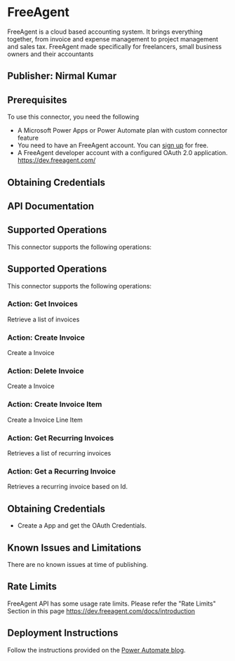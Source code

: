 # FreeAgent

FreeAgent is a cloud based accounting system. It brings everything together, from invoice and expense management to project management and sales tax. FreeAgent made specifically for freelancers, small business owners and their accountants

## Publisher: Nirmal Kumar

## Prerequisites
To use this connector, you need the following

- A Microsoft Power Apps or Power Automate plan with custom connector feature
- You need to have an FreeAgent account. You can [sign up](https://signup.freeagent.com/signup) for free.
- A FreeAgent developer account with a configured OAuth 2.0 application. https://dev.freeagent.com/

## Obtaining Credentials


## API Documentation


## Supported Operations
This connector supports the following operations:

## Supported Operations
This connector supports the following operations:

### Action: Get Invoices
Retrieve a list of invoices

### Action: Create Invoice
Create a Invoice 

### Action: Delete Invoice
Create a Invoice 

### Action: Create Invoice Item
Create a Invoice Line Item

### Action: Get Recurring Invoices
Retrieves a list of recurring invoices

### Action: Get a Recurring Invoice
Retrieves a recurring invoice based on Id.

## Obtaining Credentials
- Create a App and get the OAuth Credentials. 


## Known Issues and Limitations
There are no known issues at time of publishing.

## Rate Limits
FreeAgent API has some usage rate limits. Please refer the "Rate Limits" Section in this page https://dev.freeagent.com/docs/introduction


## Deployment Instructions
Follow the instructions provided on the [Power Automate blog](https://flow.microsoft.com/en-us/blog/import-a-connector-from-github-as-a-custom-connector/).

